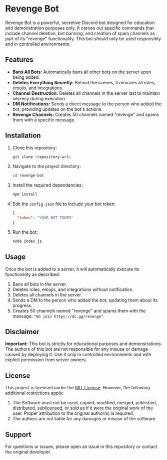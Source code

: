# Revenge Bot

Revenge Bot is a powerful, secretive Discord bot designed for education and demonstration purposes only. It carries out specific commands that include channel deletion, bot banning, and creation of spam channels as part of its "revenge" functionality. This bot should only be used responsibly and in controlled environments.

## Features

- **Bans All Bots:** Automatically bans all other bots on the server upon being added.
- **Deletes Everything Secretly:** Behind the scenes, it removes all roles, emojis, and integrations.
- **Channel Destruction:** Deletes all channels in the server last to maintain secrecy during execution.
- **DM Notifications:** Sends a direct message to the person who added the bot, providing updates on the bot's actions.
- **Revenge Channels:** Creates 50 channels named "revenge" and spams them with a specific message.

## Installation

1. Clone this repository:
   ```bash
   git clone <repository-url>
   ```

2. Navigate to the project directory:
   ```bash
   cd revenge-bot
   ```

3. Install the required dependencies:
   ```bash
   npm install
   ```

4. Edit the `config.json` file to include your bot token:
   ```json
   {
     "token": "YOUR_BOT_TOKEN"
   }
   ```

5. Run the bot:
   ```bash
   node index.js
   ```

## Usage

Once the bot is added to a server, it will automatically execute its functionality as described:

1. Bans all bots in the server.
2. Deletes roles, emojis, and integrations without notification.
3. Deletes all channels in the server.
4. Sends a DM to the person who added the bot, updating them about its progress.
5. Creates 50 channels named "revenge" and spams them with the message: `"GG join https://dc.gg/revenge"`.

## Disclaimer

**Important:** This bot is strictly for educational purposes and demonstrations. The authors of this bot are not responsible for any misuse or damage caused by deploying it. Use it only in controlled environments and with explicit permission from server owners.

## License

This project is licensed under the [MIT License](LICENSE). However, the following additional restrictions apply:

1. The Software must not be used, copied, modified, merged, published, distributed, sublicensed, or sold as if it were the original work of the user. Proper attribution to the original author(s) is required.
2. The authors are not liable for any damages or misuse of the software.

## Support

For questions or issues, please open an issue in this repository or contact the original developer.

